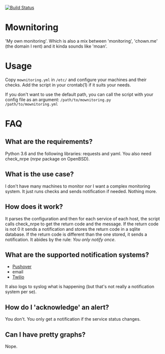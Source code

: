 [![Build Status](https://travis-ci.org/danieljakots/mownitoring.svg?branch=master)](https://travis-ci.org/danieljakots/mownitoring)

# Mownitoring

'My own monitoring'. Which is also a mix between 'monitoring',
'chown.me' (the domain I rent) and it kinda sounds like 'moan'.

# Usage

Copy `mownitoring.yml` in `/etc/` and configure your machines and
their checks. Add the script in your crontab(1) if it suits your needs.

If you don't want to use the default path, you can call the script with your
config file as an argument: `/path/to/mownitoring.py /path/to/mownitoring.yml`

# FAQ

## What are the requirements?

Python 3.6 and the following libraries: requests and yaml. You also need
check_nrpe (*nrpe* package on OpenBSD).

## What is the use case?

I don't have many machines to monitor nor I want a complex monitoring
system. It just runs checks and sends notification if needed. Nothing
more.

## How does it work?

It parses the configuration and then for each service of each host,
the script calls check_nrpe to get the return code and the message. If
the return code is not 0 it sends a notification and stores the return
code in a sqlite database. If the return code is different than the
one stored, it sends a notification. It abides by the rule: *You only notify
once*.

## What are the supported notification systems?

* [Pushover](https://pushover.net/)
* email
* [Twilio](https://www.twilio.com/)

It also logs to syslog what is happening (but that's not really a
notification system per se).

## How do I 'acknowledge' an alert?

You don't. You only get a notification if the service status changes.

## Can I have pretty graphs?

Nope.

